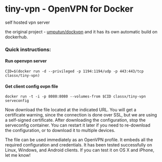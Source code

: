# tiny-vpn - OpenVPN for Docker
self hosted vpn server

the original project - [umputun/dockvpn](https://github.com/umputun/dockvpn) and it has its own automatic build on dockerhub.

### Quick instructions:

#### Run openvpn server
```
CID=$(docker run -d --privileged -p 1194:1194/udp -p 443:443/tcp classx/tiny-vpn)
```
#### Get client config ovpn file 
```
docker run -t -i -p 8080:8080 --volumes-from $CID classx/tiny-vpn serveconfig
```
Now download the file located at the indicated URL. You will get a certificate warning, since the connection is done over SSL, but we are using a self-signed certificate. After downloading the configuration, stop the serveconfig container. You can restart it later if you need to re-download the configuration, or to download it to multiple devices.

The file can be used immediately as an OpenVPN profile. It embeds all the required configuration and credentials. It has been tested successfully on Linux, Windows, and Android clients. If you can test it on OS X and iPhone, let me know!
